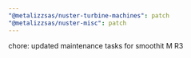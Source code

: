 ```yaml
---
"@metalizzsas/nuster-turbine-machines": patch
"@metalizzsas/nuster-misc": patch
---
```


chore: updated maintenance tasks for smoothit M R3
